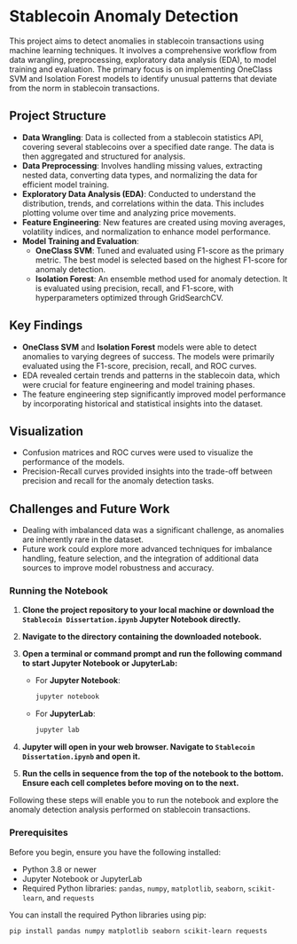 # Stablecoin Anomaly Detection

This project aims to detect anomalies in stablecoin transactions using machine learning techniques. It involves a comprehensive workflow from data wrangling, preprocessing, exploratory data analysis (EDA), to model training and evaluation. The primary focus is on implementing OneClass SVM and Isolation Forest models to identify unusual patterns that deviate from the norm in stablecoin transactions.

## Project Structure

- **Data Wrangling**: Data is collected from a stablecoin statistics API, covering several stablecoins over a specified date range. The data is then aggregated and structured for analysis.
- **Data Preprocessing**: Involves handling missing values, extracting nested data, converting data types, and normalizing the data for efficient model training.
- **Exploratory Data Analysis (EDA)**: Conducted to understand the distribution, trends, and correlations within the data. This includes plotting volume over time and analyzing price movements.
- **Feature Engineering**: New features are created using moving averages, volatility indices, and normalization to enhance model performance.
- **Model Training and Evaluation**:
  - **OneClass SVM**: Tuned and evaluated using F1-score as the primary metric. The best model is selected based on the highest F1-score for anomaly detection.
  - **Isolation Forest**: An ensemble method used for anomaly detection. It is evaluated using precision, recall, and F1-score, with hyperparameters optimized through GridSearchCV.

## Key Findings

- **OneClass SVM** and **Isolation Forest** models were able to detect anomalies to varying degrees of success. The models were primarily evaluated using the F1-score, precision, recall, and ROC curves.
- EDA revealed certain trends and patterns in the stablecoin data, which were crucial for feature engineering and model training phases.
- The feature engineering step significantly improved model performance by incorporating historical and statistical insights into the dataset.

## Visualization

- Confusion matrices and ROC curves were used to visualize the performance of the models.
- Precision-Recall curves provided insights into the trade-off between precision and recall for the anomaly detection tasks.

## Challenges and Future Work

- Dealing with imbalanced data was a significant challenge, as anomalies are inherently rare in the dataset.
- Future work could explore more advanced techniques for imbalance handling, feature selection, and the integration of additional data sources to improve model robustness and accuracy.

### Running the Notebook

1. **Clone the project repository to your local machine or download the `Stablecoin Dissertation.ipynb` Jupyter Notebook directly.**

2. **Navigate to the directory containing the downloaded notebook.**

3. **Open a terminal or command prompt and run the following command to start Jupyter Notebook or JupyterLab:**

   - For **Jupyter Notebook**:
     ```bash
     jupyter notebook
     ```
   - For **JupyterLab**:
     ```bash
     jupyter lab
     ```

4. **Jupyter will open in your web browser. Navigate to `Stablecoin Dissertation.ipynb` and open it.**

5. **Run the cells in sequence from the top of the notebook to the bottom. Ensure each cell completes before moving on to the next.**

Following these steps will enable you to run the notebook and explore the anomaly detection analysis performed on stablecoin transactions.

### Prerequisites

Before you begin, ensure you have the following installed:

- Python 3.8 or newer
- Jupyter Notebook or JupyterLab
- Required Python libraries: `pandas`, `numpy`, `matplotlib`, `seaborn`, `scikit-learn`, and `requests`

You can install the required Python libraries using pip:

```bash
pip install pandas numpy matplotlib seaborn scikit-learn requests
